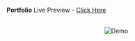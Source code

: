 **Portfolio**
Live Preview - [Click Here](https://react-portfolio-abhishek.netlify.app/)

<br/>
<div align="center">
  <img alt="Demo" src="src/assets/mockup.png" />
</div>
<br/>
<br/>